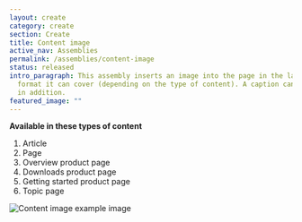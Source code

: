 ```yaml
---
layout: create
category: create
section: Create
title: Content image
active_nav: Assemblies
permalink: /assemblies/content-image
status: released
intro_paragraph: This assembly inserts an image into the page in the largest
  format it can cover (depending on the type of content). A caption can be added
  in addition.
featured_image: ""
---
```

**Available in these types of content**

1. Article
2. Page
3. Overview product page
4. Downloads product page
5. Getting started product page
6. Topic page

![Content image example image](/design-manual/assets/uploads/content-image-example.png)
